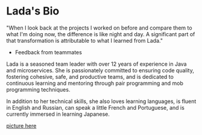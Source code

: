 # Lada's Bio

"When I look back at the projects I worked on before and compare them to what I'm doing now, the difference is like night and day. 
A significant part of that transformation is attributable to what I learned from Lada."
- Feedback from teammates

Lada is a seasoned team leader with over 12 years of experience in Java and microservices. 
She is passionately committed to ensuring code quality, fostering cohesive, safe, and productive teams, 
and is dedicated to continuous learning and mentoring through pair programming and mob programming techniques.

In addition to her technical skills, she also loves learning languages, is fluent in English and Russian, 
can speak a little French and Portuguese, and is currently immersed in learning Japanese.

[picture here](images/lada_2021.jpeg)